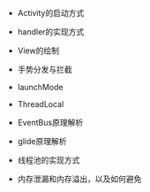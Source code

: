 - Activity的启动方式
- handler的实现方式
- View的绘制
- 手势分发与拦截
- launchMode
- ThreadLocal
- EventBus原理解析
- glide原理解析

- 线程池的实现方式
- 内存泄漏和内存溢出，以及如何避免